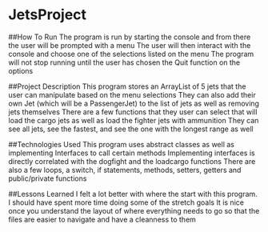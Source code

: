 # JetsProject

##How To Run
The program is run by starting the console and from there the user will be prompted with a menu
The user will then interact with the console and choose one of the selections listed on the menu 
The program will not stop running until the user has chosen the Quit function on the options

##Project Description
This program stores an ArrayList of 5 jets that the user can manipulate based on the menu selections
They can also add their own Jet (which will be a PassengerJet) to the list of jets as well as removing jets themselves
There are a few functions that they user can select that will load the cargo jets as well as load the fighter jets with ammunition
They can see all jets, see the fastest, and see the one with the longest range as well 

##Technologies Used
This program uses abstract classes as well as implementing Interfaces to call certain methods
Implementing interfaces is directly correlated with the dogfight and the loadcargo functions
There are also a few loops, a switch, if statements, methods, setters, getters and public/private functions

##Lessons Learned
I felt a lot better with where the start with this program. I should have spent more time doing some of the stretch goals
It is nice once you understand the layout of where everything needs to go so that the files are easier to navigate and have a cleanness to them
